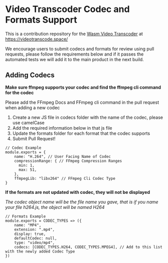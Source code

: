 # Video Transcoder Codec and Formats Support

This is a contribution repository for the [Wasm Video Transcoder](https://github.com/Mozilla-Open-Lab-Etwas/Video-Transcoder) at https://videotranscode.space/

We encourage users to submit codecs and formats for review using pull requests, please follow the requirements below and if it passes the automated tests we will add it to the main product in the next build.

## Adding Codecs

**Make sure ffmpeg supports your codec and find the ffmpeg cli command for the codec**

Please add the FFmpeg Docs and FFmpeg cli command in the pull request when adding a new codec

1. Create a new JS file in codecs folder with the name of the codec, please use camelCase
2. Add the required information below in that js file
3. Update the formats folder for each format that the codec supports
4. Submit Pull Request!

```
// Codec Example
module.exports = {
    name: "H.264", // User Facing Name of Codec
    compressionRange: { // FFmpeg Compression Ranges
      min: 1,
      max: 51,
    },
    ffmpegLib: "libx264" // FFmpeg Cli Codec Type
}
```
**If the formats are not updated with codec, they will not be displayed**

*The codec object name will be the file name you gave, that is if you name your file h264.js, the object will be named H264*

```
// Formats Example
module.exports = CODEC_TYPES => ({
    name: "MP4",
    extension: ".mp4",
    display: true,
    defaultCodec: null,
    type: "video/mp4",
    codecs: [CODEC_TYPES.H264, CODEC_TYPES.MPEG4], // Add to this list with the newly added Codec Type
})
```
